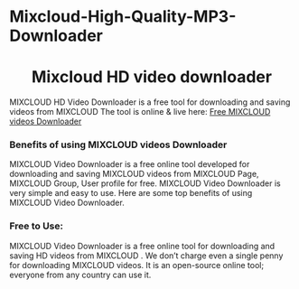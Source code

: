 # Mixcloud-High-Quality-MP3-Downloader
# <div align="center">Mixcloud HD video downloader </div>  
  

MIXCLOUD HD Video Downloader is a free tool for downloading and saving videos from MIXCLOUD The tool is online & live here: [Free MIXCLOUD  videos Downloader](https://hdstockimages.com/mixcloud-downloader/)  
  


### Benefits of using MIXCLOUD  videos Downloader  
MIXCLOUD  Video Downloader is a free online tool developed for downloading and saving MIXCLOUD  videos from MIXCLOUD  Page, MIXCLOUD  Group, User profile for free. MIXCLOUD  Video Downloader is very simple and easy to use. Here are some top benefits of using MIXCLOUD  Video Downloader.  
 
 ### Free to Use: 
MIXCLOUD  Video Downloader is a free online tool for downloading and saving HD videos from MIXCLOUD . We don’t charge even a single penny for downloading MIXCLOUD  videos. It is an open-source online tool; everyone from any country can use it. 
<br/>  


  


